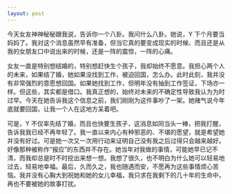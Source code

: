 ```yaml
---
layout: post
---
```


今天女友神神秘秘跟我说，告诉你一个八卦。我问什么八卦。她说，Y 下个月要当妈妈了。我对这个消息虽然早有准备，但当它真的要变成现实的时候、而且还是从我的女朋友口中说出来的时候，还是一阵的震惊，一阵的心痛。

女友一直是特别想结婚的，特别想赶快生个孩子，我却始终不愿意。我担心两个人的未来，如果结了婚，她如果没找到工作，被迫回国，怎么办。此时此刻，我并没有非常强烈的意愿想回国。如果她找到工作，但明年没有抽到工作签证，下场亦一样。但这些，其实都是借口。我真正想的，始终对未来的不确定性导致我认为为时过早。今天在她告诉我这个信息之前，我们刚刚为这件事吵了一架。她赌气说今年底就要回国，让我一个人在这地方呆着吧。

可是，Y 不仅率先结了婚，而且也快要生孩子，这消息如同当头一棒，把我打醒，告诉我我已经不再年轻了。我一直以来内心有种邪恶的、不堪的愿望，就是希望她并没有好过。可是她一次又一次用行动来证明自己没有我之后过得只会越来越好。好像那种被称作“报应”的东西并不存在。她当年对我做的事情，可能她早已记不清，而我却总是时不时挖出来想一想。我想了很久，也不明白为什么她可以轻易地过去，轻易地幸福。最后，久而久之，我也随遇而安，不愿再为这些事情烦心苦恼。我并没有心胸大到祝她和她的女儿幸福，我只求在我剩下的几十年的生命中，再也不要被她的故事打扰。
